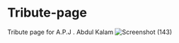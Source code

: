 # Tribute-page
Tribute page for A.P.J . Abdul Kalam
![Screenshot (143)](https://github.com/dhivyaa2907/Tribute-page/assets/131953624/6b2c42bb-2805-4ce7-a736-03df75ed83dd)

